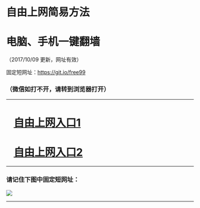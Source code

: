 ﻿# 自由上网简易方法

# 电脑、手机一键翻墙

（2017/10/09 更新，网址有效）

固定短网址：https://git.io/free99

### （微信如打不开，请转到浏览器打开）


***





# &nbsp;&nbsp; <a href="http://ft2340812072.fwq-tz-1001.info/fwqtz01.html?t=10090019447 " target="_blank">自由上网入口1</a>
# &nbsp;&nbsp; <a href="http://ft1571030594.fwq-tz-1002.info/fwqtz02.html?t=10090018409 " target="_blank">自由上网入口2</a>
***

### 请记住下图中固定短网址：

<img src="https://s3-us-west-2.amazonaws.com/fwq-1001/yjfq-20170905okok.png" /> 


***

